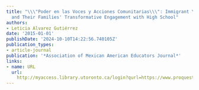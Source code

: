 ```yaml
---
title: "\\\"Poder en las Voces y Acciones Comunitarias\\\": Immigrant Young People
  and Their Families' Transformative Engagement with High School"
authors:
- Leticia Alvarez Gutiérrez
date: '2015-01-01'
publishDate: '2024-10-10T14:22:56.740105Z'
publication_types:
- article-journal
publication: '*Association of Mexican American Educators Journal*'
links:
- name: URL
  url: 
    http://myaccess.library.utoronto.ca/login?qurl=https://www.proquest.com/docview/1773213948?accountid=14771&bdid=38382&_bd=OVo2GCSelTzFOjcrnc77VHAsTk8%3D
---
```

